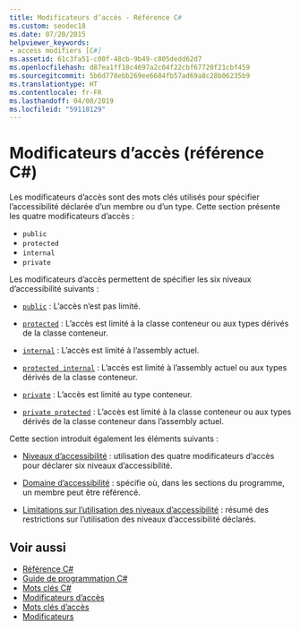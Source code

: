 ```yaml
---
title: Modificateurs d’accès - Référence C#
ms.custom: seodec18
ms.date: 07/20/2015
helpviewer_keywords:
- access modifiers [C#]
ms.assetid: 61c3fa51-c00f-48cb-9b49-c805dedd62d7
ms.openlocfilehash: d87ea1ff18c4697a2c04f22cbf67720f21cbf459
ms.sourcegitcommit: 5b6d778ebb269ee6684fb57ad69a8c28b06235b9
ms.translationtype: HT
ms.contentlocale: fr-FR
ms.lasthandoff: 04/08/2019
ms.locfileid: "59118129"
---
```

# <a name="access-modifiers-c-reference"></a>Modificateurs d’accès (référence C#)
Les modificateurs d’accès sont des mots clés utilisés pour spécifier l’accessibilité déclarée d’un membre ou d’un type. Cette section présente les quatre modificateurs d’accès :  
  
-   `public`
-   `protected`
-   `internal`
-   `private`
  
 Les modificateurs d’accès permettent de spécifier les six niveaux d’accessibilité suivants :  
  
- [`public`](public.md) : L’accès n’est pas limité.  
  
- [`protected`](protected.md) : L’accès est limité à la classe conteneur ou aux types dérivés de la classe conteneur.  
  
- [`internal`](internal.md) : L’accès est limité à l’assembly actuel.  
  
- [`protected internal`](protected-internal.md) : L’accès est limité à l’assembly actuel ou aux types dérivés de la classe conteneur.  
  
- [`private`](private.md) : L’accès est limité au type conteneur.  

- [`private protected`](private-protected.md) : L’accès est limité à la classe conteneur ou aux types dérivés de la classe conteneur dans l’assembly actuel.  
  
 Cette section introduit également les éléments suivants :  
  
-   [Niveaux d’accessibilité](../../../csharp/language-reference/keywords/accessibility-levels.md) : utilisation des quatre modificateurs d’accès pour déclarer six niveaux d’accessibilité.  
  
-   [Domaine d’accessibilité](../../../csharp/language-reference/keywords/accessibility-domain.md) : spécifie où, dans les sections du programme, un membre peut être référencé.  
  
-   [Limitations sur l’utilisation des niveaux d’accessibilité](../../../csharp/language-reference/keywords/restrictions-on-using-accessibility-levels.md) : résumé des restrictions sur l’utilisation des niveaux d’accessibilité déclarés.  
  
## <a name="see-also"></a>Voir aussi

- [Référence C#](../../../csharp/language-reference/index.md)
- [Guide de programmation C#](../../../csharp/programming-guide/index.md)
- [Mots clés C#](../../../csharp/language-reference/keywords/index.md)
- [Modificateurs d’accès](../../../csharp/programming-guide/classes-and-structs/access-modifiers.md)
- [Mots clés d’accès](../../../csharp/language-reference/keywords/access-keywords.md)
- [Modificateurs](../../../csharp/language-reference/keywords/modifiers.md)
